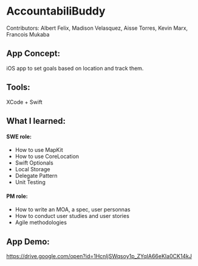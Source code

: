 # AccountabiliBuddy

Contributors: Albert Felix, Madison Velasquez, Aisse Torres, Kevin Marx, Francois Mukaba

## App Concept: 

iOS app to set goals based on location and track them.

## Tools: 

XCode + Swift

## What I learned: 
    
 #### SWE role:
   - How to use MapKit
   - How to use CoreLocation
   - Swift Optionals
   - Local Storage 
   - Delegate Pattern
   - Unit Testing
      
 #### PM role:   
   - How to write an MOA, a spec, user personnas
   - How to conduct user studies and user stories
   - Agile methodologies
     
      
## App Demo:
https://drive.google.com/open?id=1HcnIjSWqsoy1p_ZYqIA66eKIa0CK14kJ

